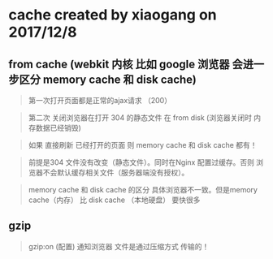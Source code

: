 # cache created by xiaogang on 2017/12/8


## from cache (webkit 内核 比如 google 浏览器 会进一步区分 memory cache 和 disk cache)

> 第一次打开页面都是正常的ajax请求 （200）

> 第二次 关闭浏览器在打开 304 的静态文件 在 from disk (浏览器关闭时 内存数据已经销毁) 

> 如果 直接刷新 已经打开的页面 则  memory cache 和 disk cache 都有！

> 前提是304 文件没有改变（静态文件）。同时在Nginx 配置过缓存。否则 浏览器不会默认缓存相关文件（服务器端没有授权）。

> memory cache 和 disk cache 的区分 具体浏览器不一致。但是memory cache（内存） 比 disk cache （本地硬盘） 要快很多 

## gzip 

> gzip:on (配置) 通知浏览器 文件是通过压缩方式 传输的！